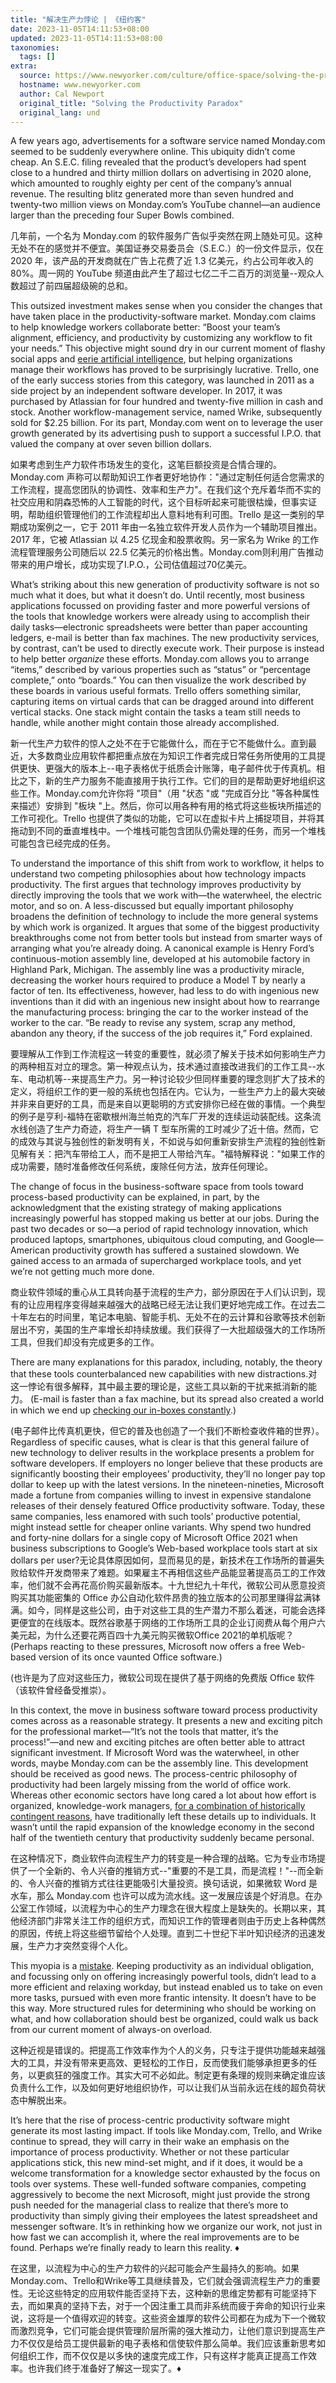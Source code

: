 ```yaml
---
title: "解决生产力悖论 | 《纽约客"
date: 2023-11-05T14:11:53+08:00
updated: 2023-11-05T14:11:53+08:00
taxonomies:
  tags: []
extra:
  source: https://www.newyorker.com/culture/office-space/solving-the-productivity-paradox
  hostname: www.newyorker.com
  author: Cal Newport
  original_title: "Solving the Productivity Paradox"
  original_lang: und
---
```


A few years ago, advertisements for a software service named Monday.com seemed to be suddenly everywhere online. This ubiquity didn’t come cheap. An S.E.C. filing revealed that the product’s developers had spent close to a hundred and thirty million dollars on advertising in 2020 alone, which amounted to roughly eighty per cent of the company’s annual revenue. The resulting blitz generated more than seven hundred and twenty-two million views on Monday.com’s YouTube channel—an audience larger than the preceding four Super Bowls combined.  

几年前，一个名为 Monday.com 的软件服务广告似乎突然在网上随处可见。这种无处不在的感觉并不便宜。美国证券交易委员会（S.E.C.）的一份文件显示，仅在 2020 年，该产品的开发商就在广告上花费了近 1.3 亿美元，约占公司年收入的 80%。周一网的 YouTube 频道由此产生了超过七亿二千二百万的浏览量--观众人数超过了前四届超级碗的总和。

This outsized investment makes sense when you consider the changes that have taken place in the productivity-software market. Monday.com claims to help knowledge workers collaborate better: “Boost your team’s alignment, efficiency, and productivity by customizing any workflow to fit your needs.” This objective might sound dry in our current moment of flashy social apps and [eerie artificial intelligence](https://www.newyorker.com/science/annals-of-artificial-intelligence/can-we-stop-the-singularity), but helping organizations manage their workflows has proved to be surprisingly lucrative. Trello, one of the early success stories from this category, was launched in 2011 as a side project by an independent software developer. In 2017, it was purchased by Atlassian for four hundred and twenty-five million in cash and stock. Another workflow-management service, named Wrike, subsequently sold for $2.25 billion. For its part, Monday.com went on to leverage the user growth generated by its advertising push to support a successful I.P.O. that valued the company at over seven billion dollars.  

如果考虑到生产力软件市场发生的变化，这笔巨额投资是合情合理的。Monday.com 声称可以帮助知识工作者更好地协作："通过定制任何适合您需求的工作流程，提高您团队的协调性、效率和生产力"。在我们这个充斥着华而不实的社交应用和阴森恐怖的人工智能的时代，这个目标听起来可能很枯燥，但事实证明，帮助组织管理他们的工作流程却出人意料地有利可图。Trello 是这一类别的早期成功案例之一，它于 2011 年由一名独立软件开发人员作为一个辅助项目推出。2017 年，它被 Atlassian 以 4.25 亿现金和股票收购。另一家名为 Wrike 的工作流程管理服务公司随后以 22.5 亿美元的价格出售。Monday.com则利用广告推动带来的用户增长，成功实现了I.P.O.，公司估值超过70亿美元。

What’s striking about this new generation of productivity software is not so much what it does, but what it doesn’t do. Until recently, most business applications focussed on providing faster and more powerful versions of the tools that knowledge workers were already using to accomplish their daily tasks—electronic spreadsheets were better than paper accounting ledgers, e-mail is better than fax machines. The new productivity services, by contrast, can’t be used to directly execute work. Their purpose is instead to help better _organize_ these efforts. Monday.com allows you to arrange “items,” described by various properties such as “status” or “percentage complete,” onto “boards.” You can then visualize the work described by these boards in various useful formats. Trello offers something similar, capturing items on virtual cards that can be dragged around into different vertical stacks. One stack might contain the tasks a team still needs to handle, while another might contain those already accomplished.  

新一代生产力软件的惊人之处不在于它能做什么，而在于它不能做什么。直到最近，大多数商业应用软件都把重点放在为知识工作者完成日常任务所使用的工具提供更快、更强大的版本上--电子表格优于纸质会计账簿，电子邮件优于传真机。相比之下，新的生产力服务不能直接用于执行工作。它们的目的是帮助更好地组织这些工作。Monday.com允许你将 "项目"（用 "状态 "或 "完成百分比 "等各种属性来描述）安排到 "板块 "上。然后，你可以用各种有用的格式将这些板块所描述的工作可视化。Trello 也提供了类似的功能，它可以在虚拟卡片上捕捉项目，并将其拖动到不同的垂直堆栈中。一个堆栈可能包含团队仍需处理的任务，而另一个堆栈可能包含已经完成的任务。

To understand the importance of this shift from work to workflow, it helps to understand two competing philosophies about how technology impacts productivity. The first argues that technology improves productivity by directly improving the tools that we work with—the waterwheel, the electric motor, and so on. A less-discussed but equally important philosophy broadens the definition of technology to include the more general systems by which work is organized. It argues that some of the biggest productivity breakthroughs come not from better tools but instead from smarter ways of arranging what you’re already doing. A canonical example is Henry Ford’s continuous-motion assembly line, developed at his automobile factory in Highland Park, Michigan. The assembly line was a productivity miracle, decreasing the worker hours required to produce a Model T by nearly a factor of ten. Its effectiveness, however, had less to do with ingenious new inventions than it did with an ingenious new insight about how to rearrange the manufacturing process: bringing the car to the worker instead of the worker to the car. “Be ready to revise any system, scrap any method, abandon any theory, if the success of the job requires it,” Ford explained.  

要理解从工作到工作流程这一转变的重要性，就必须了解关于技术如何影响生产力的两种相互对立的理念。第一种观点认为，技术通过直接改进我们的工作工具--水车、电动机等--来提高生产力。另一种讨论较少但同样重要的理念则扩大了技术的定义，将组织工作的更一般的系统也包括在内。它认为，一些生产力上的最大突破并非来自更好的工具，而是来自以更聪明的方式安排你已经在做的事情。一个典型的例子是亨利-福特在密歇根州海兰帕克的汽车厂开发的连续运动装配线。这条流水线创造了生产力奇迹，将生产一辆 T 型车所需的工时减少了近十倍。然而，它的成效与其说与独创性的新发明有关，不如说与如何重新安排生产流程的独创性新见解有关：把汽车带给工人，而不是把工人带给汽车。"福特解释说："如果工作的成功需要，随时准备修改任何系统，废除任何方法，放弃任何理论。

The change of focus in the business-software space from tools toward process-based productivity can be explained, in part, by the acknowledgment that the existing strategy of making applications increasingly powerful has stopped making us better at our jobs. During the past two decades or so—a period of rapid technology innovation, which produced laptops, smartphones, ubiquitous cloud computing, and Google—American productivity growth has suffered a sustained slowdown. We gained access to an armada of supercharged workplace tools, and yet we’re not getting much more done.  

商业软件领域的重心从工具转向基于流程的生产力，部分原因在于人们认识到，现有的让应用程序变得越来越强大的战略已经无法让我们更好地完成工作。在过去二十年左右的时间里，笔记本电脑、智能手机、无处不在的云计算和谷歌等技术创新层出不穷，美国的生产率增长却持续放缓。我们获得了一大批超级强大的工作场所工具，但我们却没有完成更多的工作。

There are many explanations for this paradox, including, notably, the theory that these tools counterbalanced new capabilities with new distractions.对这一悖论有很多解释，其中最主要的理论是，这些工具以新的干扰来抵消新的能力。 (E-mail is faster than a fax machine, but its spread also created a world in which we end up [checking our in-boxes constantly](https://www.newyorker.com/tech/annals-of-technology/was-e-mail-a-mistake).)  

(电子邮件比传真机更快，但它的普及也创造了一个我们不断检查收件箱的世界）。 Regardless of specific causes, what is clear is that this general failure of new technology to deliver results in the workplace presents a problem for software developers. If employers no longer believe that these products are significantly boosting their employees’ productivity, they’ll no longer pay top dollar to keep up with the latest versions. In the nineteen-nineties, Microsoft made a fortune from companies willing to invest in expensive standalone releases of their densely featured Office productivity software. Today, these same companies, less enamored with such tools’ productive potential, might instead settle for cheaper online variants. Why spend two hundred and forty-nine dollars for a single copy of Microsoft Office 2021 when business subscriptions to Google’s Web-based workplace tools start at six dollars per user?无论具体原因如何，显而易见的是，新技术在工作场所的普遍失败给软件开发商带来了难题。如果雇主不再相信这些产品能显著提高员工的工作效率，他们就不会再花高价购买最新版本。十九世纪九十年代，微软公司从愿意投资购买其功能密集的 Office 办公自动化软件昂贵的独立版本的公司那里赚得盆满钵满。如今，同样是这些公司，由于对这些工具的生产潜力不那么着迷，可能会选择更便宜的在线版本。既然谷歌基于网络的工作场所工具的企业订阅费从每个用户六美元起，为什么还要花两百四十九美元购买微软Office 2021的单机版呢？ (Perhaps reacting to these pressures, Microsoft now offers a free Web-based version of its once vaunted Office software.)  

(也许是为了应对这些压力，微软公司现在提供了基于网络的免费版 Office 软件（该软件曾经备受推崇）。

In this context, the move in business software toward process productivity comes across as a reasonable strategy. It presents a new and exciting pitch for the professional market—“It’s not the tools that matter, it’s the process!”—and new and exciting pitches are often better able to attract significant investment. If Microsoft Word was the waterwheel, in other words, maybe Monday.com can be the assembly line. This development should be received as good news. The process-centric philosophy of productivity had been largely missing from the world of office work. Whereas other economic sectors have long cared a lot about how effort is organized, knowledge-work managers, [for a combination of historically contingent reasons](https://www.newyorker.com/culture/office-space/the-frustration-with-productivity-culture), have traditionally left these details up to individuals. It wasn’t until the rapid expansion of the knowledge economy in the second half of the twentieth century that productivity suddenly became personal.  

在这种情况下，商业软件向流程生产力的转变是一种合理的战略。它为专业市场提供了一个全新的、令人兴奋的推销方式--"重要的不是工具，而是流程！"--而全新的、令人兴奋的推销方式往往更能吸引大量投资。换句话说，如果微软 Word 是水车，那么 Monday.com 也许可以成为流水线。这一发展应该是个好消息。在办公室工作领域，以流程为中心的生产力理念在很大程度上是缺失的。长期以来，其他经济部门非常关注工作的组织方式，而知识工作的管理者则由于历史上各种偶然的原因，传统上将这些细节留给个人处理。直到二十世纪下半叶知识经济的迅速发展，生产力才突然变得个人化。

This myopia is a [mistake](https://www.newyorker.com/tech/annals-of-technology/the-rise-and-fall-of-getting-things-done). Keeping productivity as an individual obligation, and focussing only on offering increasingly powerful tools, didn’t lead to a more efficient and relaxing workday, but instead enabled us to take on even more tasks, pursued with even more frantic intensity. It doesn’t have to be this way. More structured rules for determining who should be working on what, and how collaboration should best be organized, could walk us back from our current moment of always-on overload.  

这种近视是错误的。把提高工作效率作为个人的义务，只专注于提供功能越来越强大的工具，并没有带来更高效、更轻松的工作日，反而使我们能够承担更多的任务，以更疯狂的强度工作。其实大可不必如此。制定更有条理的规则来确定谁应该负责什么工作，以及如何更好地组织协作，可以让我们从当前永远在线的超负荷状态中解脱出来。

It’s here that the rise of process-centric productivity software might generate its most lasting impact. If tools like Monday.com, Trello, and Wrike continue to spread, they will carry in their wake an emphasis on the importance of process productivity. Whether or not these particular applications stick, this new mind-set might, and if it does, it would be a welcome transformation for a knowledge sector exhausted by the focus on tools over systems. These well-funded software companies, competing aggressively to become the next Microsoft, might just provide the strong push needed for the managerial class to realize that there’s more to productivity than simply giving their employees the latest spreadsheet and messenger software. It’s in rethinking how we organize our work, not just in how fast we can accomplish it, where the real improvements are to be found. Perhaps we’re finally ready to learn this reality. ♦  

在这里，以流程为中心的生产力软件的兴起可能会产生最持久的影响。如果Monday.com、Trello和Wrike等工具继续普及，它们就会强调流程生产力的重要性。无论这些特定的应用软件能否坚持下去，这种新的思维定势都有可能坚持下去，而如果真的坚持下去，对于一个因注重工具而非系统而疲于奔命的知识行业来说，这将是一个值得欢迎的转变。这些资金雄厚的软件公司都在为成为下一个微软而激烈竞争，它们可能会提供管理阶层所需的强大推动力，让他们意识到提高生产力不仅仅是给员工提供最新的电子表格和信使软件那么简单。我们应该重新思考如何组织工作，而不仅仅是以多快的速度完成工作，只有这样才能真正提高工作效率。也许我们终于准备好了解这一现实了。♦
